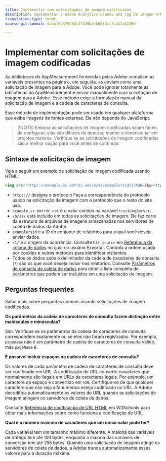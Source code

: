 ```yaml
---
title: Implementar com solicitações de imagem codificadas
description: Implementar o Adobe Analytics usando uma tag de imagem HTML (solicitação de imagem codificada)
translation-type: tm+mt
source-git-commit: dabaf6247695bc4f3d9bfe668f3ccfca12a52269

---
```



# Implementar com solicitações de imagem codificadas

As bibliotecas do AppMeasurement fornecidas pelas Adobe compilam as variáveis presentes na página e, em seguida, as enviam como uma solicitação de imagem para a Adobe. Você pode ignorar totalmente as bibliotecas do AppMeasurement e enviar manualmente uma solicitação de imagem para a Adobe. Esse método exige a formulação manual da solicitação de imagem e a cadeia de caracteres de consulta.

Esse método de implementação pode ser usado em qualquer plataforma que exibe imagens de fontes externas. Ele não depende do JavaScript.

>[!NOTE] Embora as solicitações de imagem codificadas sejam fáceis de configurar, elas são difíceis de depurar, manter e dimensionar em projetos maiores. Verifique se as solicitações de imagem codificadas são a melhor opção para você antes de continuar.

## Sintaxe de solicitação de imagem

Veja a seguir um exemplo de solicitação de imagem codificada usando HTML:

```html
<img src="https://example.sc.omtrdc.net/b/ss/examplersid/1?AQB=1&g=http%3A%2F%2Fexample.com&pageName=Example%20hardcoded%20hit&v1=Example%20value&AQE=1"/>
```

* `https://` designa o protocolo Faça a correspondência do protocolo usado na solicitação de imagem com o protocolo que o resto do site usa.
* `example.sc.omtrdc.net` é o valor contido na variável `trackingServer`.
* `/b/ss/` está incluído em todas as solicitações de imagem. Ele faz parte da estrutura de arquivos de imagens armazenadas nos servidores de coleta de dados da Adobe.
* `examplersid` é a ID do conjunto de relatórios para a qual você deseja enviar dados.
* `/1/` é a origem da ocorrência. Consulte `hit_source` em [Referência da coluna de dados](../../export/analytics-data-feed/c-df-contents/datafeeds-reference.md) no guia do usuário Exportar. Controla a ordem usada por cookies e outros métodos para identificar visitantes.
* Todos os dados após o delimitador da cadeia de caracteres de consulta (`?`) são os que você deseja incluir nos relatórios. Consulte [Parâmetros de consulta de coleta de dados](../validate/query-parameters.md) para obter a lista completa de parâmetros que podem ser incluídos em uma solicitação de imagem.

## Perguntas frequentes

Saiba mais sobre perguntas comuns usando solicitações de imagem codificadas.

**Os parâmetros da cadeia de caracteres de consulta fazem distinção entre maiúsculas e minúsculas?**

Sim. Verifique se os parâmetros da cadeia de caracteres de consulta correspondem exatamente ou se eles não foram registrados. Por exemplo, `pagename` não é um parâmetro de cadeia de caracteres de consulta válido, mas `pageName` é.

**É possível incluir espaços na cadeia de caracteres de consulta?**

Os valores de cada parâmetro de cadeia de caracteres de consulta deve ser codificado em URL. A codificação de URL converte caracteres que normalmente são ilegais em URLs de caracteres legais. Por exemplo, um caractere de espaço é convertido em `%20`. Certifique-se de que qualquer caractere que não seja alfanumérico esteja codificado no URL. A Adobe decodifica automaticamente os valores de URL quando as solicitações de imagem atingem os servidores de coleta de dados.

Consulte [Referência de codificação de URL HTML](https://www.w3schools.com/tags/ref_urlencode.asp) em W3Schools para obter mais informações sobre como funciona a codificação de URL.

**Qual é o número máximo de caracteres que um único valor pode ter?**

Cada variável tem um tamanho máximo diferente. A maioria das variáveis de tráfego tem até 100 bytes, enquanto a maioria das variáveis de conversão tem até 255 bytes. Quando uma solicitação de imagem atinge os servidores de coleta de dados, a Adobe trunca automaticamente esses valores para a duração máxima.
